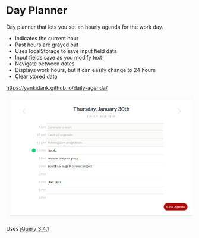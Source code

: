 # Day Planner
Day planner that lets you set an hourly agenda for the work day.

* Indicates the current hour
* Past hours are grayed out
* Uses localStorage to save input field data
* Input fields save as you modify text
* Navigate between dates
* Displays work hours, but it can easily change to 24 hours
* Clear stored data

https://yankidank.github.io/daily-agenda/

![Screenshot](./assets/img/screenshot.png)

Uses [jQuery 3.4.1](https://code.jquery.com/)
